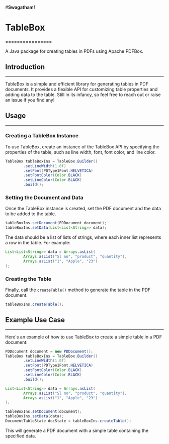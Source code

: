 
#**Swagatham!**
# TableBox
================

A Java package for creating tables in PDFs using Apache PDFBox.

## Introduction
---------------

TableBox is a simple and efficient library for generating tables in PDF documents. It provides a flexible API for customizing table properties and adding data to the table. Still in its infancy, so feel free to reach out or raise an issue if you find any!

## Usage
-----

### Creating a TableBox Instance

To use TableBox, create an instance of the TableBox API by specifying the properties of the table, such as line width, font, font color, and line color.
```java
TableBox tableBoxIns = TableBox.Builder()
        .setLineWidth(1.0f)
        .setFont(PDType1Font.HELVETICA)
        .setFontColor(Color.BLACK)
        .setLineColor(Color.BLACK)
        .build();
```
### Setting the Document and Data

Once the TableBox instance is created, set the PDF document and the data to be added to the table.
```java
tableBoxIns.setDocument(PDDocument document);
tableBoxIns.setData(List<List<String>> data);
```
The data should be a list of lists of strings, where each inner list represents a row in the table. For example:
```java
List<List<String>> data = Arrays.asList(
        Arrays.asList("Sl no", "product", "quantity"),
        Arrays.asList("1", "Apple", "23")
);
```
### Creating the Table

Finally, call the `createTable()` method to generate the table in the PDF document.
```java
tableBoxIns.createTable();
```
## Example Use Case
--------------------

Here's an example of how to use TableBox to create a simple table in a PDF document:
```java
PDDocument document = new PDDocument();
TableBox tableBoxIns = TableBox.Builder()
        .setLineWidth(1.0f)
        .setFont(PDType1Font.HELVETICA)
        .setFontColor(Color.BLACK)
        .setLineColor(Color.BLACK)
        .build();

List<List<String>> data = Arrays.asList(
        Arrays.asList("Sl no", "product", "quantity"),
        Arrays.asList("1", "Apple", "23")
);

tableBoxIns.setDocument(document);
tableBoxIns.setData(data);
DocumentTableState docState = tableBoxIns.createTable();
```
This will generate a PDF document with a simple table containing the specified data.
